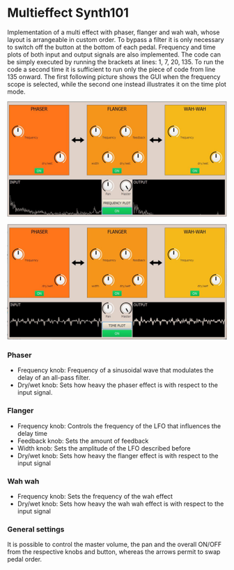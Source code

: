 <h1>Multieffect Synth101</h1>
 <p>Implementation of a multi effect with phaser, flanger and wah wah, whose layout is arrangeable in custom order. To bypass a filter it is only necessary to switch off the button at the bottom of each pedal. Frequency and time plots of both input and output signals are also implemented. The code can be simply executed by running the brackets at lines: 1, 7, 20, 135. To run the code a second time it is sufficient to run only the piece of code from line 135 onward. The first following picture shows the GUI when the frequency scope is selected, while the second one instead illustrates it on the time plot mode. </p>
 
 
 ![Frequency visualization](https://github.com/MarcoPelazza/Synth101/blob/main/frequency.jpeg)
 
 ![Time visualization](https://github.com/MarcoPelazza/Synth101/blob/main/time.jpeg)
 
 <h3>Phaser</h3>
 <ul>
 <li>Frequency knob: Frequency of a sinusoidal wave that modulates the delay of an all-pass filter.</li>
 <li>Dry/wet knob: Sets how heavy the phaser effect is with respect to the input signal.</li>
 </ul>
 
 <h3>Flanger</h3>
 <ul>
 <li>Frequency knob: Controls the frequency of the LFO that influences the delay time</li>
 <li>Feedback knob: Sets the amount of feedback</li>
 <li>Width knob: Sets the amplitude of the LFO described before</li>
 <li>Dry/wet knob: Sets how heavy the flanger effect is with respect to the input signal</li>
 </ul>

 
 
 <h3>Wah wah</h3>
 <ul>
 <li>Frequency knob: Sets the frequency of the wah effect </li>
 <li>Dry/wet knob: Sets how heavy the wah wah effect is with respect to the input signal</li>
 </ul> 
 <h3>General settings</h3>
 <p>It is possible to control the master volume, the pan and the overall ON/OFF from the respective knobs and button, whereas the arrows permit to swap pedal order.</p>
